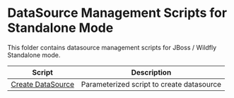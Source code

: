 # DataSource Management Scripts for Standalone Mode

This folder contains datasource management scripts for JBoss / Wildfly Standalone mode.


|          Script       |                 Description                      |
|-----------------------|--------------------------------------------------|
|  [Create DataSource](create-datasource)    | Parameterized script to create datasource         |
